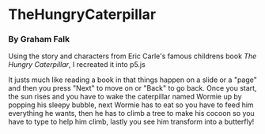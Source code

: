 # TheHungryCaterpillar

### By Graham Falk

Using the story and characters from Eric Carle's famous childrens book *The Hungry Caterpillar*, I recreated it into p5.js

It justs much like reading a book in that things happen on a slide or a "page" and then you press "Next" to move on or "Back" to go back. Once you start, the sun rises and you have to wake the caterpillar named Wormie up by popping his sleepy bubble, next Wormie has to eat so you have to feed him everything he wants, then he has to climb a tree to make his cocoon so you have to type to help him climb, lastly you see him transform into a butterfly!
